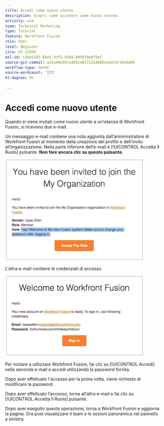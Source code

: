 ```yaml
---
title: Accedi come nuovo utente
description: Scopri come accedere come nuovo utente.
activity: use
team: Technical Marketing
type: Tutorial
feature: Workfront Fusion
role: User
level: Beginner
jira: KT-11036
exl-id: c36e5285-88e5-43f5-93bd-b05bf9e8f9ef
source-git-commit: a25a49e59ca483246271214886ea4dc9c10e8d66
workflow-type: tm+mt
source-wordcount: '173'
ht-degree: 0%

---
```


# Accedi come nuovo utente

Quando si viene invitati come nuovo utente a un’istanza di Workfront Fusion, si ricevono due e-mail.

Un messaggio e-mail contiene una nota aggiunta dall’amministratore di Workfront Fusion al momento della creazione del profilo e dell’invito all’organizzazione. Nella parte inferiore dell’e-mail è [!UICONTROL Accetta Il Ruolo] pulsante. **Non fare ancora clic su questo pulsante.**

![Immagine dell&#39;invito e-mail](assets/new-user-1.png)

L&#39;altra e-mail contiene le credenziali di accesso.

![Immagine dell&#39;invito e-mail](assets/new-user-2.png)

Per iniziare a utilizzare Workfront Fusion, fai clic su [!UICONTROL Accedi] nella seconda e-mail e accedi utilizzando la password fornita.

Dopo aver effettuato l&#39;accesso per la prima volta, viene richiesto di modificare la password.

Dopo aver effettuato l’accesso, torna all’altra e-mail e fai clic su [!UICONTROL Accetta Il Ruolo] pulsante.

Dopo aver eseguito questa operazione, torna a Workfront Fusion e aggiorna la pagina. Ora puoi visualizzare il team e le sezioni panoramica nel pannello a sinistra.
